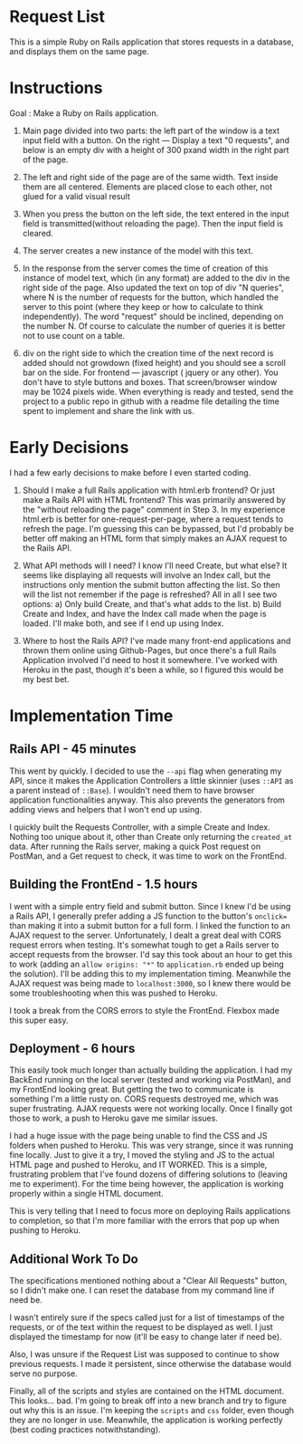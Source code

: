# Request List

This is a simple Ruby on Rails application that stores requests in a database, and displays them on the same page.

# Instructions

Goal : Make a Ruby on Rails application.

1. Main page divided into two parts: the left part of the window is a text input field with a button. On the right — Display a text "0 requests", and below is an empty div with a height of 300 pxand width in the right part of the page.

2. The left and right side of the page are of the same width. Text inside them are all centered. Elements are placed close to each other, not glued for a valid visual result

3. When you press the button on the left side, the text entered in the input field is transmitted(without reloading the page). Then the input field is cleared.

4. The server creates a new instance of the model with this text.

5. In the response from the server comes the time of creation of this instance of model text, which (in any format) are added to the div in the right side of the page. Also updated the text on top of div "N queries", where N is the number of requests for the button, which handled the server to this point (where they keep or how to calculate to think independently). The word "request" should be inclined, depending on the number N. Of course to calculate the number of queries it is better not to use count on a table.

6. div on the right side to which the creation time of the next record is added should not growdown (fixed height) and you should see a scroll bar on the side. For frontend — javascript ( jquery or any other). You don't have to style buttons and boxes. That screen/browser window may be 1024 pixels wide. When everything is ready and tested, send the project to a public repo in github with a readme file detailing the time spent to implement and share the link with us.

# Early Decisions

I had a few early decisions to make before I even started coding.

1. Should I make a full Rails application with html.erb frontend?  Or just make a Rails API with HTML frontend?  This was primarily answered by the "without reloading the page" comment in Step 3.  In my experience html.erb is better for one-request-per-page, where a request tends to refresh the page.  I'm guessing this can be bypassed, but I'd probably be better off making an HTML form that simply makes an AJAX request to the Rails API.

2. What API methods will I need?  I know I'll need Create, but what else?  It seems like displaying all requests will involve an Index call, but the instructions only mention the submit button affecting the list.  So then will the list not remember if the page is refreshed?  All in all I see two options: a) Only build Create, and that's what adds to the list.  b) Build Create and Index, and have the Index call made when the page is loaded.  I'll make both, and see if I end up using Index.

3. Where to host the Rails API?  I've made many front-end applications and thrown them online using Github-Pages, but once there's a full Rails Application involved I'd need to host it somewhere.  I've worked with Heroku in the past, though it's been a while, so I figured this would be my best bet.

# Implementation Time

## Rails API - 45 minutes

This went by quickly.  I decided to use the `--api` flag when generating my API, since it makes the Application Controllers a little skinnier (uses `::API` as a parent instead of `::Base`).  I wouldn't need them to have browser application functionalities anyway.  This also prevents the generators from adding views and helpers that I won't end up using.

I quickly built the Requests Controller, with a simple Create and Index.  Nothing too unique about it, other than Create only returning the `created_at` data.  After running the Rails server, making a quick Post request on PostMan, and a Get request to check, it was time to work on the FrontEnd.

## Building the FrontEnd - 1.5 hours

I went with a simple entry field and submit button.  Since I knew I'd be using a Rails API, I generally prefer adding a JS function to the button's `onclick=` than making it into a submit button for a full form.  I linked the function to an AJAX request to the server.  Unfortunately, I dealt a great deal with CORS request errors when testing.  It's somewhat tough to get a Rails server to accept requests from the browser.  I'd say this took about an hour to get this to work (adding an `allow origins: "*"` to `application.rb` ended up being the solution).  I'll be adding this to my implementation timing.  Meanwhile the AJAX request was being made to `localhost:3000`, so I knew there would be some troubleshooting when this was pushed to Heroku.

I took a break from the CORS errors to style the FrontEnd.  Flexbox made this super easy.

## Deployment - 6 hours

This easily took much longer than actually building the application.  I had my BackEnd running on the local server (tested and working via PostMan), and my FrontEnd looking great.  But getting the two to communicate is something I'm a little rusty on.  CORS requests destroyed me, which was super frustrating.  AJAX requests were not working locally.  Once I finally got those to work, a push to Heroku gave me similar issues.

I had a huge issue with the page being unable to find the CSS and JS folders when pushed to Heroku.  This was very strange, since it was running fine locally.  Just to give it a try, I moved the styling and JS to the actual HTML page and pushed to Heroku, and IT WORKED.  This is a simple, frustrating problem that I've found dozens of differing solutions to (leaving me to experiment).  For the time being however, the application is working properly within a single HTML document.

This is very telling that I need to focus more on deploying Rails applications to completion, so that I'm more familiar with the errors that pop up when pushing to Heroku.

## Additional Work To Do

The specifications mentioned nothing about a "Clear All Requests" button, so I didn't make one.  I can reset the database from my command line if need be.

I wasn't entirely sure if the specs called just for a list of timestamps of the requests, or of the text within the request to be displayed as well.  I just displayed the timestamp for now (it'll be easy to change later if need be).

Also, I was unsure if the Request List was supposed to continue to show previous requests.  I made it persistent, since otherwise the database would serve no purpose.

Finally, all of the scripts and styles are contained on the HTML document.  This looks... bad.  I'm going to break off into a new branch and try to figure out why this is an issue.  I'm keeping the `scripts` and `css` folder, even though they are no longer in use.  Meanwhile, the application is working perfectly (best coding practices notwithstanding).
